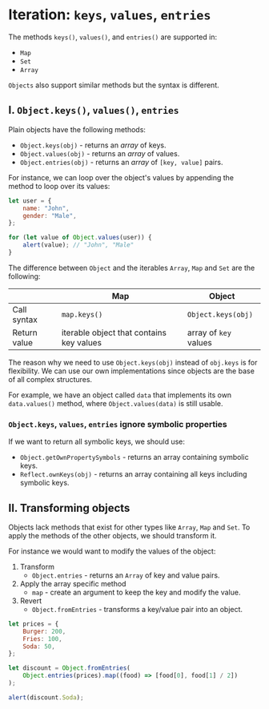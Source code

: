 # **Iteration: `keys`, `values`, `entries`**

The methods `keys()`, `values()`, and `entries()` are supported in:

- `Map`
- `Set`
- `Array`

`Objects` also support similar methods but the syntax is different.

## **I. `Object.keys()`, `values()`, `entries`**

Plain objects have the following methods:

- `Object.keys(obj)` - returns an _array_ of keys.
- `Object.values(obj)` - returns an _array_ of values.
- `Object.entries(obj)` - returns an _array_ of `[key, value]` pairs.

For instance, we can loop over the object's values by appending the method to loop over its values:

```js
let user = {
	name: "John",
	gender: "Male",
};

for (let value of Object.values(user)) {
	alert(value); // "John", "Male"
}
```

The difference between `Object` and the iterables `Array`, `Map` and `Set` are the following:

|              | Map                                      | Object                |
| ------------ | ---------------------------------------- | --------------------- |
| Call syntax  | `map.keys()`                             | `Object.keys(obj)`    |
| Return value | iterable object that contains key values | array of `key` values |

The reason why we need to use `Object.keys(obj)` instead of `obj.keys` is for flexibility. We can use our own implementations since objects are the base of all complex structures.

For example, we have an object called `data` that implements its own `data.values()` method, where `Object.values(data)` is still usable.

### **`Object.keys`, `values`, `entries` ignore symbolic properties**

If we want to return all symbolic keys, we should use:

- `Object.getOwnPropertySymbols` - returns an array containing symbolic keys.
- `Reflect.ownKeys(obj)` - returns an array containing all keys including symbolic keys.

## **II. Transforming objects**

Objects lack methods that exist for other types like `Array`, `Map` and `Set`. To apply the methods of the other objects, we should transform it.

For instance we would want to modify the values of the object:

1. Transform
   - `Object.entries` - returns an `Array` of key and value pairs.
2. Apply the array specific method
   - `map` - create an argument to keep the key and modify the value.
3. Revert
   - `Object.fromEntries` - transforms a key/value pair into an object.

```js
let prices = {
	Burger: 200,
	Fries: 100,
	Soda: 50,
};

let discount = Object.fromEntries(
	Object.entries(prices).map((food) => [food[0], food[1] / 2])
);

alert(discount.Soda);
```
